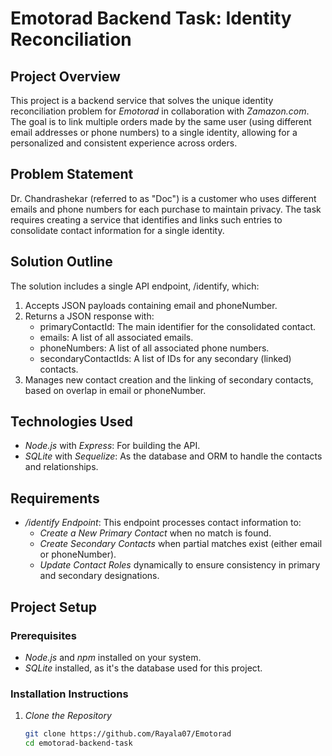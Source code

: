 # Emotorad Backend Task: Identity Reconciliation

## Project Overview
This project is a backend service that solves the unique identity reconciliation problem for *Emotorad* in collaboration with *Zamazon.com*. The goal is to link multiple orders made by the same user (using different email addresses or phone numbers) to a single identity, allowing for a personalized and consistent experience across orders.

## Problem Statement
Dr. Chandrashekar (referred to as "Doc") is a customer who uses different emails and phone numbers for each purchase to maintain privacy. The task requires creating a service that identifies and links such entries to consolidate contact information for a single identity.

## Solution Outline
The solution includes a single API endpoint, /identify, which:
1. Accepts JSON payloads containing email and phoneNumber.
2. Returns a JSON response with:
   - primaryContactId: The main identifier for the consolidated contact.
   - emails: A list of all associated emails.
   - phoneNumbers: A list of all associated phone numbers.
   - secondaryContactIds: A list of IDs for any secondary (linked) contacts.
3. Manages new contact creation and the linking of secondary contacts, based on overlap in email or phoneNumber.

## Technologies Used
- *Node.js* with *Express*: For building the API.
- *SQLite* with *Sequelize*: As the database and ORM to handle the contacts and relationships.

## Requirements
- */identify Endpoint*: This endpoint processes contact information to:
  - *Create a New Primary Contact* when no match is found.
  - *Create Secondary Contacts* when partial matches exist (either email or phoneNumber).
  - *Update Contact Roles* dynamically to ensure consistency in primary and secondary designations.

## Project Setup

### Prerequisites
- *Node.js* and *npm* installed on your system.
- *SQLite* installed, as it's the database used for this project.

### Installation Instructions
1. *Clone the Repository*
   ```bash
   git clone https://github.com/Rayala07/Emotorad
   cd emotorad-backend-task
